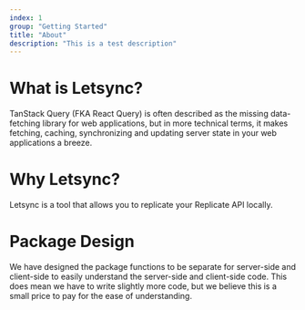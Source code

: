 ```yaml
---
index: 1
group: "Getting Started"
title: "About"
description: "This is a test description"
---
```


# What is Letsync?

TanStack Query (FKA React Query) is often described as the missing data-fetching library for web applications, but in more technical terms, it makes fetching, caching, synchronizing and updating server state in your web applications a breeze.

# Why Letsync?

Letsync is a tool that allows you to replicate your Replicate API locally.

# Package Design

We have designed the package functions to be separate for server-side and client-side to easily understand the server-side and client-side code. This does mean we have to write slightly more code, but we believe this is a small price to pay for the ease of understanding.
